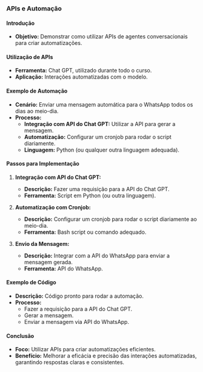 ### APIs e Automação

#### Introdução

- **Objetivo:** Demonstrar como utilizar APIs de agentes conversacionais para criar automatizações.

#### Utilização de APIs

- **Ferramenta:** Chat GPT, utilizado durante todo o curso.
- **Aplicação:** Interações automatizadas com o modelo.

#### Exemplo de Automação

- **Cenário:** Enviar uma mensagem automática para o WhatsApp todos os dias ao meio-dia.
- **Processo:**
  - **Integração com API do Chat GPT:** Utilizar a API para gerar a mensagem.
  - **Automatização:** Configurar um cronjob para rodar o script diariamente.
  - **Linguagem:** Python (ou qualquer outra linguagem adequada).

#### Passos para Implementação

1. **Integração com API do Chat GPT:**

   - **Descrição:** Fazer uma requisição para a API do Chat GPT.
   - **Ferramenta:** Script em Python (ou outra linguagem).

2. **Automatização com Cronjob:**

   - **Descrição:** Configurar um cronjob para rodar o script diariamente ao meio-dia.
   - **Ferramenta:** Bash script ou comando adequado.

3. **Envio da Mensagem:**
   - **Descrição:** Integrar com a API do WhatsApp para enviar a mensagem gerada.
   - **Ferramenta:** API do WhatsApp.

#### Exemplo de Código

- **Descrição:** Código pronto para rodar a automação.
- **Processo:**
  - Fazer a requisição para a API do Chat GPT.
  - Gerar a mensagem.
  - Enviar a mensagem via API do WhatsApp.

#### Conclusão

- **Foco:** Utilizar APIs para criar automatizações eficientes.
- **Benefício:** Melhorar a eficácia e precisão das interações automatizadas, garantindo respostas claras e consistentes.

